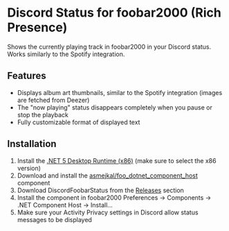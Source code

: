 # Discord Status for foobar2000 (Rich Presence)

Shows the currently playing track in foobar2000 in your Discord status. Works similarly to the Spotify integration.

## Features
- Displays album art thumbnails, similar to the Spotify integration (images are fetched from Deezer)
- The "now playing" status disappears completely when you pause or stop the playback
- Fully customizable format of displayed text

## Installation
1. Install the [.NET 5 Desktop Runtime (x86)](https://dotnet.microsoft.com/en-us/download/dotnet/5.0) (make sure to select the x86 version)
2. Download and install the [asmejkal/foo_dotnet_component_host](https://github.com/asmejkal/foo_dotnet_component_host/releases/) component
3. Download DiscordFoobarStatus from the [Releases](https://github.com/asmejkal/DiscordFoobarStatus/releases) section
4. Install the component in foobar2000 Preferences -> Components -> .NET Component Host -> Install...
5. Make sure your Activity Privacy settings in Discord allow status messages to be displayed
